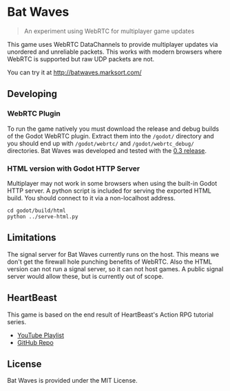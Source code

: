 # Bat Waves
> An experiment using WebRTC for multiplayer game updates

This game uses WebRTC DataChannels to provide multiplayer updates via unordered and unreliable packets. This works with modern browsers where WebRTC
is supported but raw UDP packets are not.

You can try it at http://batwaves.marksort.com/

## Developing
### WebRTC Plugin
To run the game natively you must download the release and debug builds of the Godot WebRTC plugin. Extract them into the `/godot/` directory and you
should end up with `/godot/webrtc/` and `/godot/webrtc_debug/` directories. Bat Waves was developed and tested with the 
[0.3 release](https://github.com/godotengine/webrtc-native/releases/tag/0.3).

### HTML version with Godot HTTP Server
Multiplayer may not work in some browsers when using the built-in Godot HTTP server. A python script is included for serving the exported HTML build.
You should connect to it via a non-localhost address.

    cd godot/build/html
    python ../serve-html.py

## Limitations
The signal server for Bat Waves currently runs on the host.  This means we don't get the firewall hole punching benefits of WebRTC.
Also the HTML version can not run a signal server, so it can not host games. A public signal server would allow these, but is currently out of
scope.

## HeartBeast
This game is based on the end result of HeartBeast's Action RPG tutorial series.
* [YouTube Playlist](https://www.youtube.com/playlist?list=PL9FzW-m48fn2SlrW0KoLT4n5egNdX-W9a)
* [GitHub Repo](https://github.com/uheartbeast/youtube-tutorials/tree/87eba5bf8f7796029c39033b107b064e2969bbad/Action%20RPG)

## License

Bat Waves is provided under the MIT License. 
